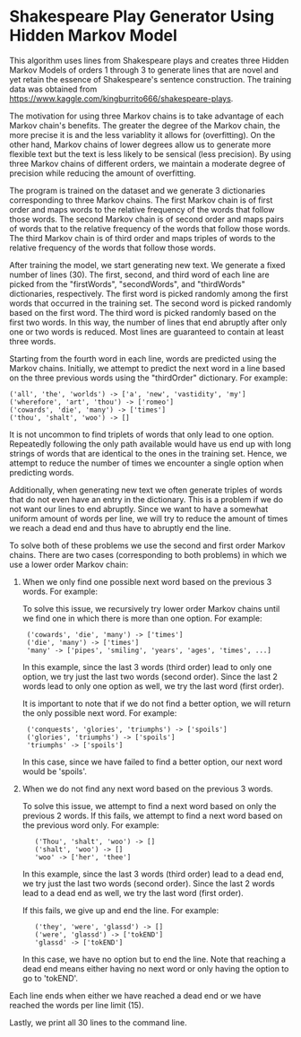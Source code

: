 # Shakespeare Play Generator Using Hidden Markov Model

This algorithm uses lines from Shakespeare plays and creates three Hidden Markov Models of orders 1 through 3 to generate lines that are novel and yet retain the essence of Shakespeare's sentence construction. The training data was obtained from https://www.kaggle.com/kingburrito666/shakespeare-plays.

The motivation for using three Markov chains is to take advantage of each Markov chain's benefits. The greater the degree of the Markov chain, the more precise it is and the less variablity it allows for (overfitting). On the other hand, Markov chains of lower degrees allow us to generate more flexible text but the text is less likely to be sensical (less precision). By using three Markov chains of different orders, we maintain a moderate degree of precision while reducing the amount of overfitting.

The program is trained on the dataset and we generate 3 dictionaries corresponding to three Markov chains. The first Markov chain is of first order and maps words to the relative frequency of the words that follow those words. The second Markov chain is of second order and maps pairs of words that to the relative frequency of the words that follow those words. The third Markov chain is of third order and maps triples of words to the relative frequency of the words that follow those words.

After training the model, we start generating new text. We generate a fixed number of lines (30). The first, second, and third word of each line are picked from the "firstWords", "secondWords", and "thirdWords" dictionaries, respectively. The first word is picked randomly among the first words that occurred in the training set. The second word is picked randomly based on the first word. The third word is picked randomly based on the first two words. In this way, the number of lines that end abruptly after only one or two words is reduced. Most lines are guaranteed to contain at least three words.

Starting from the fourth word in each line, words are predicted using the Markov chains. Initially, we attempt to predict the next word in a line based on the three previous words using the "thirdOrder" dictionary. For example:

    ('all', 'the', 'worlds') -> ['a', 'new', 'vastidity', 'my']
    ('wherefore', 'art', 'thou') -> ['romeo']
    ('cowards', 'die', 'many') -> ['times']
    ('thou', 'shalt', 'woo') -> []

It is not uncommon to find triplets of words that only lead to one option. Repeatedly following the only path available would have us end up with long strings of words that are identical to the ones in the training set. Hence, we attempt to reduce the number of times we encounter a single option when predicting words.

Additionally, when generating new text we often generate triples of words that do not even have an entry in the dictionary. This is a problem if we do not want our lines to end abruptly. Since we want to have a somewhat uniform amount of words per line,
we will try to reduce the amount of times we reach a dead end and thus have to abruptly end the line.

To solve both of these problems we use the second and first order Markov chains. There are two cases (corresponding to both problems) in which we use a lower order Markov chain:

1) When we only find one possible next word based on the previous 3 words. For example:

    To solve this issue, we recursively try lower order Markov chains until we find one in which there is more than one option. For example:

        ('cowards', 'die', 'many') -> ['times']
        ('die', 'many') -> ['times']
        'many' -> ['pipes', 'smiling', 'years', 'ages', 'times', ...]

    In this example, since the last 3 words (third order) lead to only one option, we try just the last two words (second order). Since the last 2 words lead to only one option as well, we try the last word (first order).

    It is important to note that if we do not find a better option, we will return the only possible next word. For example:

        ('conquests', 'glories', 'triumphs') -> ['spoils']
        ('glories', 'triumphs') -> ['spoils']
        'triumphs' -> ['spoils']

    In this case, since we have failed to find a better option, our next word would be 'spoils'.

2) When we do not find any next word based on the previous 3 words.

    To solve this issue, we attempt to find a next word based on only the previous 2 words. If this fails, we attempt to find a next word based on the previous word only. For example:

          ('Thou', 'shalt', 'woo') -> []
          ('shalt', 'woo') -> []
          'woo' -> ['her', 'thee']

    In this example, since the last 3 words (third order) lead to a dead end, we try just the last two words (second order). Since the last 2 words lead to a dead end as well, we try the last word (first order).

    If this fails, we give up and end the line. For example:

          ('they', 'were', 'glassd') -> []
          ('were', 'glassd') -> ['tokEND']
          'glassd' -> ['tokEND']

    In this case, we have no option but to end the line. Note that reaching a dead end means either having no next word or only having the option to go to 'tokEND'.


Each line ends when either we have reached a dead end or we have reached the words per line limit (15).

Lastly, we print all 30 lines to the command line.
